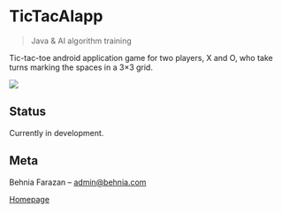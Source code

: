 # TicTacAIapp
> Java & AI algorithm training

Tic-tac-toe android application game for two players, X and O, who take turns marking the spaces in a 3×3 grid.

![](header.png)


## Status

Currently in development.

## Meta

Behnia Farazan –  admin@behnia.com

[Homepage](https://behnia.me)

